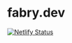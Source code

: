 # fabry.dev
[![Netlify Status](https://api.netlify.com/api/v1/badges/ac36a43d-512a-407a-aeb8-87cbf9edfaf0/deploy-status)](https://app.netlify.com/sites/fabry/deploys)
